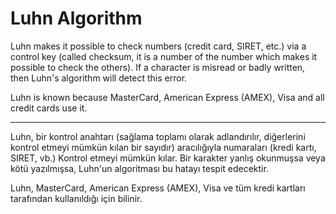 # Luhn Algorithm

Luhn makes it possible to check numbers (credit card, SIRET, etc.) via a control key (called checksum, it is a number of the number which makes it possible to check the others). If a character is misread or badly written, then Luhn's algorithm will detect this error.

Luhn is known because MasterCard, American Express (AMEX), Visa and all credit cards use it.

------------------------------------------------------------------------------------------------------------------------------------------------------------------------------


Luhn, bir kontrol anahtarı (sağlama toplamı olarak adlandırılır, diğerlerini kontrol etmeyi mümkün kılan bir sayıdır) aracılığıyla numaraları (kredi kartı, SIRET, vb.) Kontrol etmeyi mümkün kılar. Bir karakter yanlış okunmuşsa veya kötü yazılmışsa, Luhn'un algoritması bu hatayı tespit edecektir.

Luhn, MasterCard, American Express (AMEX), Visa ve tüm kredi kartları tarafından kullanıldığı için bilinir.
